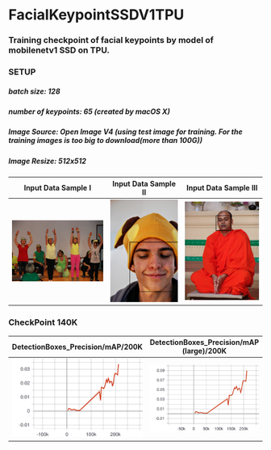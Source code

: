 # FacialKeypointSSDV1TPU
### Training checkpoint of facial keypoints by model of mobilenetv1 SSD on TPU. 
### SETUP
##### batch size: 128
##### number of keypoints: 65 (created by macOS X)
##### Image Source: Open Image V4 (using test image for training. For the training images is too big to download(more than 100G))
##### Image Resize: 512x512

|    Input Data Sample I   |    Input Data Sample II   |    Input Data Sample III   |
:--------------------------:|:-------------------------:|:---------------------------:
![](https://github.com/zoonewbie/FacialKeypointSSDV1TPU/raw/master/ImageDatasample1.png)  |  ![](https://github.com/zoonewbie/FacialKeypointSSDV1TPU/raw/master/ImageDatasample2.png)|  ![](https://github.com/zoonewbie/FacialKeypointSSDV1TPU/raw/master/ImageDatasample3.png)


### CheckPoint 140K
| DetectionBoxes_Precision/mAP/200K |DetectionBoxes_Precision/mAP (large)/200K|
:-------------------------------------:|:-----------------------------:
![](https://raw.githubusercontent.com/zoonewbie/FacialKeypointSSDV1TPU/master/140K/DetectionBoxes_Precision_mAP.svg)|![](https://raw.githubusercontent.com/zoonewbie/FacialKeypointSSDV1TPU/master/140K/DetectionBoxes_Precision_mAP%20(large).svg)
